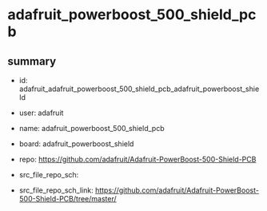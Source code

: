 # adafruit_powerboost_500_shield_pcb
 
## summary 
* id: adafruit_adafruit_powerboost_500_shield_pcb_adafruit_powerboost_shield
* user: adafruit
* name: adafruit_powerboost_500_shield_pcb
* board: adafruit_powerboost_shield
* repo: https://github.com/adafruit/Adafruit-PowerBoost-500-Shield-PCB



* src_file_repo_sch: 
* src_file_repo_sch_link: https://github.com/adafruit/Adafruit-PowerBoost-500-Shield-PCB/tree/master/





